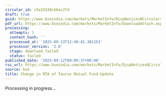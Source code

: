 ```yaml
---
circular_id: c5e33438cb6ac2fd
draft: true
guid: https://www.bseindia.com/markets/MarketInfo/DispNoticesNCirculars.aspx?Noticeid={003A991B-20E5-4CB8-A7EE-16AEBDBE8522}&noticeno=20250912-48&dt=09/12/2025&icount=48&totcount=103&flag=0
pdf_url: https://www.bseindia.com/markets/MarketInfo/DownloadAttach.aspx?id=20250912-48&attachedId=
processing:
  attempts: 1
  content_hash: ''
  processed_at: '2025-09-13T12:49:42.381153'
  processor_version: '2.0'
  stage: download_failed
  status: failed
published_date: '2025-09-12T09:09:37+00:00'
rss_url: https://www.bseindia.com/markets/MarketInfo/DispNoticesNCirculars.aspx?Noticeid={003A991B-20E5-4CB8-A7EE-16AEBDBE8522}&noticeno=20250912-48&dt=09/12/2025&icount=48&totcount=103&flag=0
source: bse
title: Change in RTA of Taurus Mutual Fund-Update
---
```


Processing in progress...